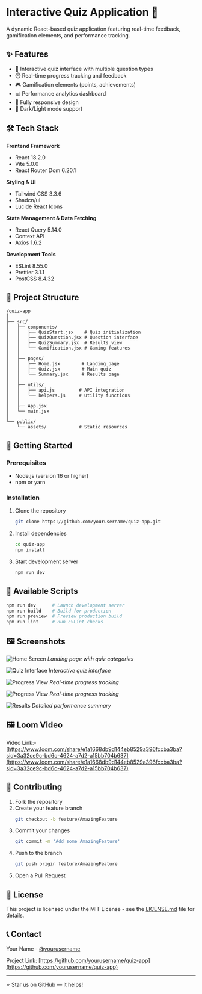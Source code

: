 # Interactive Quiz Application 🎯

A dynamic React-based quiz application featuring real-time feedback, gamification elements, and performance tracking.

## ✨ Features

- 📝 Interactive quiz interface with multiple question types
- ⏱️ Real-time progress tracking and feedback
- 🎮 Gamification elements (points, achievements)
- 📊 Performance analytics dashboard
- 📱 Fully responsive design
- 🌙 Dark/Light mode support

## 🛠️ Tech Stack

**Frontend Framework**
- React 18.2.0
- Vite 5.0.0
- React Router Dom 6.20.1

**Styling & UI**
- Tailwind CSS 3.3.6
- Shadcn/ui
- Lucide React Icons

**State Management & Data Fetching**
- React Query 5.14.0
- Context API
- Axios 1.6.2

**Development Tools**
- ESLint 8.55.0
- Prettier 3.1.1
- PostCSS 8.4.32

## 📁 Project Structure

```
/quiz-app
│
├── src/
│   ├── components/
│   │   ├── QuizStart.jsx    # Quiz initialization
│   │   ├── QuizQuestion.jsx # Question interface
│   │   ├── QuizSummary.jsx  # Results view
│   │   └── Gamification.jsx # Gaming features
│   │
│   ├── pages/
│   │   ├── Home.jsx        # Landing page
│   │   ├── Quiz.jsx        # Main quiz
│   │   └── Summary.jsx     # Results page
│   │
│   ├── utils/
│   │   ├── api.js         # API integration
│   │   └── helpers.js     # Utility functions
│   │
│   ├── App.jsx
│   └── main.jsx
│
└── public/
    └── assets/            # Static resources
```

## 🚀 Getting Started

### Prerequisites

- Node.js (version 16 or higher)
- npm or yarn

### Installation

1. Clone the repository
   ```bash
   git clone https://github.com/yourusername/quiz-app.git
   ```

2. Install dependencies
   ```bash
   cd quiz-app
   npm install
   ```

3. Start development server
   ```bash
   npm run dev
   ```

## 📝 Available Scripts

```bash
npm run dev      # Launch development server
npm run build    # Build for production
npm run preview  # Preview production build
npm run lint     # Run ESLint checks
```

## 🖼️ Screenshots

![Home Screen](https://github.com/user-attachments/assets/1e387372-debb-4876-be56-6f2f64935d55)
*Landing page with quiz categories*

![Quiz Interface](https://github.com/user-attachments/assets/5bef2b1b-d79a-4d18-b30e-259d8a46308e)
*Interactive quiz interface*

![Progress View](https://github.com/user-attachments/assets/18dde30e-fc48-43fe-8218-b6a8464a398e)
*Real-time progress tracking*

![Progress View](https://github.com/user-attachments/assets/f36295b0-ca79-4565-bfc9-de4e7b9a80bf)
*Real-time progress tracking*

![Results](https://github.com/user-attachments/assets/5fb632e3-1170-4910-a289-2bcf78b1575a)
*Detailed performance summary*

## 🖼️ Loom Video 
   Video Link:- [https://www.loom.com/share/e1a1668db9d144eb8529a396fccba3ba?sid=3a32ce9c-bd6c-4624-a7d2-a15bb704b637](https://www.loom.com/share/e1a1668db9d144eb8529a396fccba3ba?sid=3a32ce9c-bd6c-4624-a7d2-a15bb704b637)

## 🤝 Contributing

1. Fork the repository
2. Create your feature branch
   ```bash
   git checkout -b feature/AmazingFeature
   ```
3. Commit your changes
   ```bash
   git commit -m 'Add some AmazingFeature'
   ```
4. Push to the branch
   ```bash
   git push origin feature/AmazingFeature
   ```
5. Open a Pull Request

## 📄 License

This project is licensed under the MIT License - see the [LICENSE.md](LICENSE.md) file for details.

## 📞 Contact

Your Name - [@yourusername](https://twitter.com/yourusername)

Project Link: [https://github.com/yourusername/quiz-app](https://github.com/yourusername/quiz-app)

---
⭐ Star us on GitHub — it helps!
